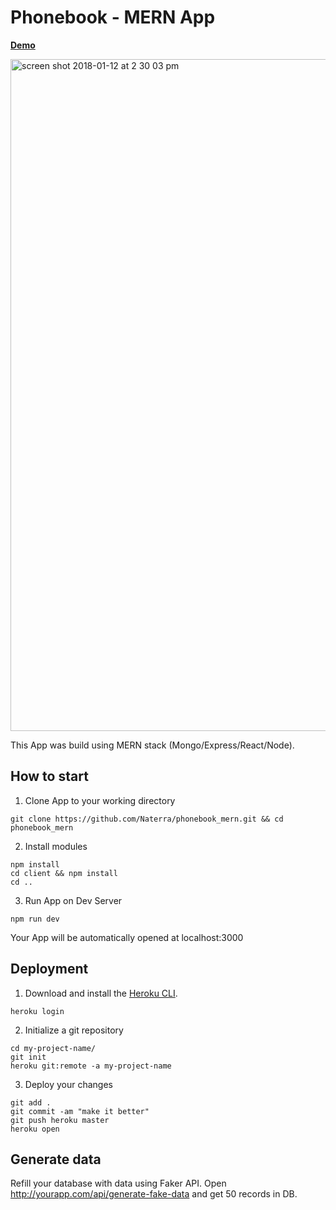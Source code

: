 # Phonebook - MERN App 

<b><a target="_blank" href="https://phonebook-mern.herokuapp.com">Demo</a></b>


<img width="1075" alt="screen shot 2018-01-12 at 2 30 03 pm" src="https://user-images.githubusercontent.com/8204364/34891950-6b17fe48-f7a5-11e7-9e6e-ad14e68b0cf9.png">


This App was build using MERN stack (Mongo/Express/React/Node).

## How to start

1. Clone App to your working directory
<pre>
<code>git clone https://github.com/Naterra/phonebook_mern.git && cd phonebook_mern
</code></pre>

2. Install modules
<pre>
<code>npm install
cd client && npm install
cd ..
</code></pre>
3. Run App on Dev Server

<pre>
<code>npm run dev
</code></pre>
Your App will be automatically opened at localhost:3000

## Deployment

1. Download and install the <a href="https://devcenter.heroku.com/articles/heroku-command-line">Heroku CLI</a>.

<pre>
<code>heroku login</code>
</pre>

2. Initialize a git repository 
<pre>
<code>cd my-project-name/
git init
heroku git:remote -a my-project-name</code>
</pre>
 
3. Deploy your changes
 
<pre>
<code>git add .
git commit -am "make it better"
git push heroku master
heroku open</code>
</pre>

## Generate data
Refill your database with data using Faker API.
Open http://yourapp.com/api/generate-fake-data and get 50 records in DB.

